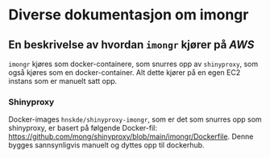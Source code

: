 # Diverse dokumentasjon om imongr

## En beskrivelse av hvordan `imongr` kjører på *AWS*

`imongr` kjøres som docker-containere, som snurres opp av `shinyproxy`, som også kjøres som en docker-container. Alt dette kjører på en egen EC2 instans som er manuelt satt opp.

### Shinyproxy

Docker-images `hnskde/shinyproxy-imongr`, som er det som snurres opp som shinyproxy, er basert på følgende Docker-fil: https://github.com/mong/shinyproxy/blob/main/imongr/Dockerfile. Denne bygges sannsynligvis manuelt og dyttes opp til dockerhub.


